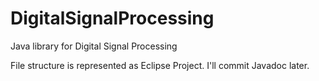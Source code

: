 # DigitalSignalProcessing
Java library for Digital Signal Processing

File structure is represented as Eclipse Project. I'll commit Javadoc later.
